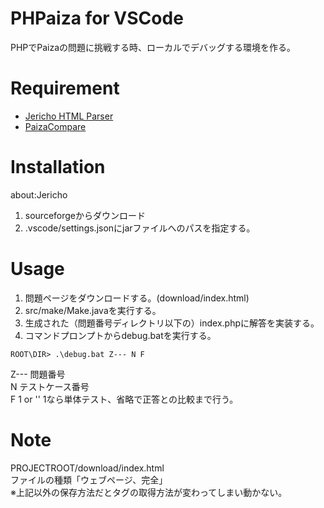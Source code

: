 
# PHPaiza for VSCode

PHPでPaizaの問題に挑戦する時、ローカルでデバッグする環境を作る。  

# Requirement

* [Jericho HTML Parser](http://jericho.htmlparser.net/docs/index.html)  
* [PaizaCompare](https://github.com/mgmg-zbtn/PaizaCompare/tree/master)

# Installation

about:Jericho  

1. sourceforgeからダウンロード
1. .vscode/settings.jsonにjarファイルへのパスを指定する。

# Usage

1. 問題ページをダウンロードする。(download/index.html)
1. src/make/Make.javaを実行する。
1. 生成された（問題番号ディレクトリ以下の）index.phpに解答を実装する。
1. コマンドプロンプトからdebug.batを実行する。

```text
ROOT\DIR> .\debug.bat Z--- N F
```

Z--- 問題番号  
N テストケース番号  
F 1 or '' 1なら単体テスト、省略で正答との比較まで行う。  

# Note

PROJECTROOT/download/index.html  
ファイルの種類「ウェブページ、完全」  
※上記以外の保存方法だとタグの取得方法が変わってしまい動かない。  
